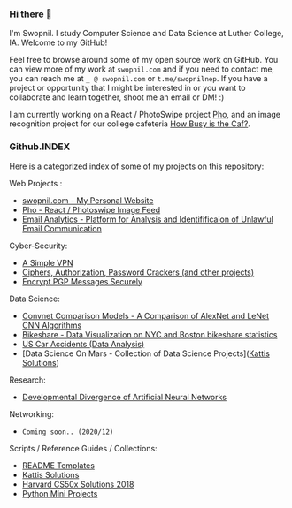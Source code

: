 ### Hi there 👋

I'm Swopnil. I study Computer Science and Data Science at Luther College, IA. Welcome to my GitHub! 

Feel free to browse around some of my open source work on GitHub. You can view more of my work at `swopnil.com` and if you need to contact me, you can reach me at `_ @ swopnil.com` or `t.me/swopnilnep`. If you have a project or opportunity that I might be interested in or you want to collaborate and learn together, shoot me an email or DM! :) 

I am currently working on a React / PhotoSwipe project [Pho](https://github.com/swopnilnep/pho), and an image recognition project for our college cafeteria [How Busy is the Caf?](https://github.com/swopnilnep/HowBusyIsTheCaf).

### Github.INDEX
Here is a categorized index of some of my projects on this repository:

Web Projects :
* [swopnil.com - My Personal Website](https://github.com/swopnilnep/swopnilnep.github.io)
* [Pho - React / Photoswipe Image Feed](https://github.com/swopnilnep/pho)
* [Email Analytics - Platform for Analysis and Identifificaion of Unlawful Email Communication](https://github.com/swopnilnep/emailNetworkGraph)

Cyber-Security:
* [A Simple VPN](https://github.com/swopnilnep/vpn)
* [Ciphers, Authorization, Password Crackers (and other projects)](https://github.com/swopnilnep/informationAssuranceAndSecurity/tree/master/src/projects/passwords)
* [Encrypt PGP Messages Securely](https://github.com/swopnilnep/pgp)

Data Science:
* [Convnet Comparison Models - A Comparison of AlexNet and LeNet CNN Algorithms](https://github.com/swopnilnep/ConvnetComparisonModels)
* [Bikeshare - Data Visualization on NYC and Boston bikeshare statistics](https://github.com/swopnilnep/bikeshare)
* [US Car Accidents (Data Analysis)](https://github.com/swopnilnep/us-car-accidents-ml)
* [Data Science On Mars - Collection of Data Science Projects]([Kattis Solutions](https://github.com/swopnilnep/kattis))

Research:
* [Developmental Divergence of Artificial Neural Networks](https://github.com/swopnilnep/research/blob/master/Shrestha_2020.06.16_DevelopmentalDIvergenceOfArticialNeuralNetworks.pdf)

Networking:
* `Coming soon.. (2020/12)`

Scripts / Reference Guides / Collections:
* [README Templates](https://github.com/swopnilnep/README-Template)
* [Kattis Solutions](https://github.com/swopnilnep/kattis)
* [Harvard CS50x Solutions 2018](https://github.com/swopnilnep/cs50x)
* [Python Mini Projects](https://github.com/swopnilnep/mini-projects/tree/master/python)
